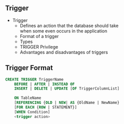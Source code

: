 ## Trigger

<ul>
  <li>Trigger
    <ul>
      <li>Defines an action that the database should take
      </br>when some even occurs in the application</li>
      <li>Format of a trigger</li>
      <li>Types</li>
      <li>TRIGGER Privilege</li>
      <li>Advantages and disadvantages of triggers</li>
    </ul>
  </li>
</ul>

## Trigger Format

``` sql
CREATE TRIGGER TriggerName
    BEFORE | AFTER | INSTEAD OF
    INSERT | DELETE | UPDATE [OF TriggerColumnList]
    
    ON TableName
    [REFERENCING {OLD | NEW| AS {OldName | NewName}
    [FOR EACH {ROW | STATEMENT}]
    [WHEN Condition]
    <trigger action>
```
